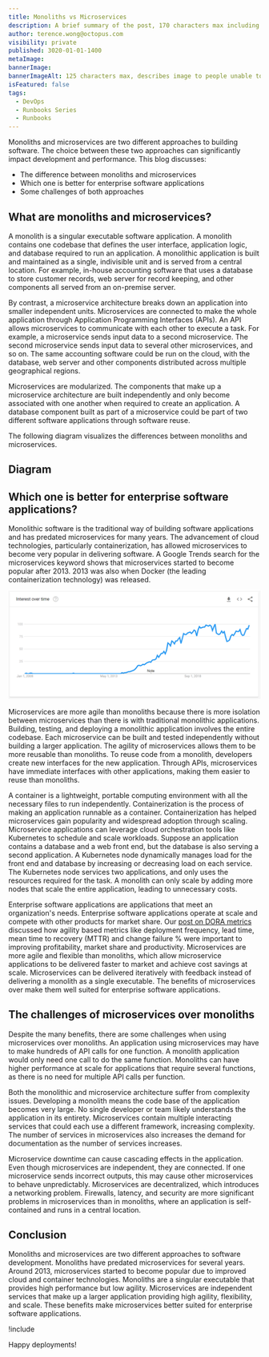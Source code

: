 ```yaml
---
title: Monoliths vs Microservices
description: A brief summary of the post, 170 characters max including spaces.
author: terence.wong@octopus.com
visibility: private
published: 3020-01-01-1400
metaImage:
bannerImage:
bannerImageAlt: 125 characters max, describes image to people unable to see it.
isFeatured: false
tags:
  - DevOps
  - Runbooks Series
  - Runbooks
---
```


<!-- see https://github.com/OctopusDeploy/blog/blob/master/tags.txt for a comprehensive list of tags -->

Monoliths and microservices are two different approaches to building software. The choice between these two approaches can significantly impact development and performance. This blog discusses:

 - The difference between monoliths and microservices
-  Which one is better for enterprise software applications 
-  Some challenges of both approaches

## What are monoliths and microservices?

A monolith is a singular executable software application. A monolith contains one codebase that defines the user interface, application logic, and database required to run an application. A monolithic application is built and maintained as a single, indivisible unit and is served from a central location. For example, in-house accounting software that uses a database to store customer records, web server for record keeping, and other components all served from an on-premise server.

By contrast, a microservice architecture breaks down an application into smaller independent units. Microservices are connected to make the whole application through Application Programming Interfaces (APIs). An API allows microservices to communicate with each other to execute a task. For example, a microservice sends input data to a second microservice. The second microservice sends input data to several other microservices, and so on. The same accounting software could be run on the cloud, with the database, web server and other components distributed across multiple geographical regions.

Microservices are modularized. The components that make up a microservice architecture are built independently and only become associated with one another when required to create an application. A database component built as part of a microservice could be part of two different software applications through software reuse.

The following diagram visualizes the differences between monoliths and microservices.

## Diagram
<!-- Placeholder Image, get design to create a Octopus Image -->

<!--![Monolith vs Microservices](monolith-vs-microservices.jpg "width=500") -->

## Which one is better for enterprise software applications?

Monolithic software is the traditional way of building software applications and has predated microservices for many years. The advancement of cloud technologies, particularly containerization, has allowed microservices to become very popular in delivering software. A Google Trends search for the microservices keyword shows that microservices started to become popular after 2013. 2013 was also when Docker (the leading containerization technology) was released.

![Google Trends Microservices](google-trends-microservices.png "width=500")

Microservices are more agile than monoliths because there is more isolation between microservices than there is with traditional monolithic applications. Building, testing, and deploying a monolithic application involves the entire codebase. Each microservice can be built and tested independently without building a larger application. The agility of microservices allows them to be more reusable than monoliths. To reuse code from a monolith, developers create new interfaces for the new application. Through APIs, microservices have immediate interfaces with other applications, making them easier to reuse than monoliths.

A container is a lightweight, portable computing environment with all the necessary files to run independently. Containerization is the process of making an application runnable as a container. Containerization has helped microservices gain popularity and widespread adoption through scaling. Microservice applications can leverage cloud orchestration tools like Kubernetes to schedule and scale workloads. Suppose an application contains a database and a web front end, but the database is also serving a second application. A Kubernetes node dynamically manages load for the front end and database by increasing or decreasing load on each service. The Kubernetes node services two applications, and only uses the resources required for the task. A monolith can only scale by adding more nodes that scale the entire application, leading to unnecessary costs.

Enterprise software applications are applications that meet an organization's needs. Enterprise software applications operate at scale and compete with other products for market share. Our [post on DORA metrics](https://octopus.com/blog/dora-metrics-devops-business-outcomes) discussed how agility based metrics like deployment frequency, lead time, mean time to recovery (MTTR) and change failure % were important to improving profitability, market share and productivity. Microservices are more agile and flexible than monoliths, which allow microservice applications to be delivered faster to market and achieve cost savings at scale. Microservices can be delivered iteratively with feedback instead of delivering a monolith as a single executable. The benefits of microservices over make them well suited for enterprise software applications.

## The challenges of microservices over monoliths

Despite the many benefits, there are some challenges when using microservices over monoliths. An application using microservices may have to make hundreds of API calls for one function. A monolith application would only need one call to do the same function. Monoliths can have higher performance at scale for applications that require several functions, as there is no need for multiple API calls per function.

Both the monolithic and microservice architecture suffer from complexity issues. Developing a monolith means the code base of the application becomes very large. No single developer or team likely understands the application in its entirety. Microservices contain multiple interacting services that could each use a different framework, increasing complexity. The number of services in microservices also increases the demand for documentation as the number of services increases.

Microservice downtime can cause cascading effects in the application. Even though microservices are independent, they are connected. If one microservice sends incorrect outputs, this may cause other microservices to behave unpredictably. Microservices are decentralized, which introduces a networking problem. Firewalls, latency, and security are more significant problems in microservices than in monoliths, where an application is self-contained and runs in a central location.

## Conclusion

Monoliths and microservices are two different approaches to software development. Monoliths have predated microservices for several years. Around 2013, microservices started to become popular due to improved cloud and container technologies. Monoliths are a singular executable that provides high performance but low agility. Microservices are independent services that make up a larger application providing high agility, flexibility, and scale. These benefits make microservices better suited for enterprise software applications. 


!include <q2-2022-newsletter-cta>

Happy deployments!

